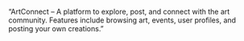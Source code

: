 “ArtConnect – A platform to explore, post, and connect with the art community. Features include browsing art, events, user profiles, and posting your own creations.”
